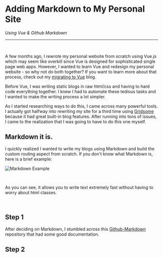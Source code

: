 # Adding Markdown to My Personal Site
_Using Vue & Github Markdown_

---
<br />

A few months ago, I rewrote my personal website from scratch using Vue.js which may seem like overkill since Vue is designed for sophisticated single page web apps. However, I wanted to learn Vue and redesign my personal website - so why not do both together? If you want to learn more about that process, check out my [migrating to Vue](/blog/vue-migration) blog.

Before Vue, I was writing static blogs in raw html/css and having to hard code everything together. I knew I had to automate these tedious tasks and I wanted to make the writing process a lot simpler.

As I started researching ways to do this, I came across many powerful tools. I actually got halfway into rewriting my site for a third time using <a href="https://www.gridsome.org" target="_blank">Gridsome</a> because it had great built-in blog features. After running into tons of issues, I came to the realization that I was going to have to do this one myself.
<br />


## Markdown it is.
I quickly realized I wanted to write my blogs using Markdown and build the custom routing aspect from scratch. If you don't know what Markdown is, here is a brief example:

![Markdown Example](@/assets/blog/markdown-example.png)

<br/>

As you can see, it allows you to write text extremely fast without having to worry about html classes.

<br/>

## Step 1
After deciding on Markdown, I stumbled across this [Github-Markdown](https://github.com/sindresorhus/github-markdown-css) repository that had some good documentation. 

## Step 2